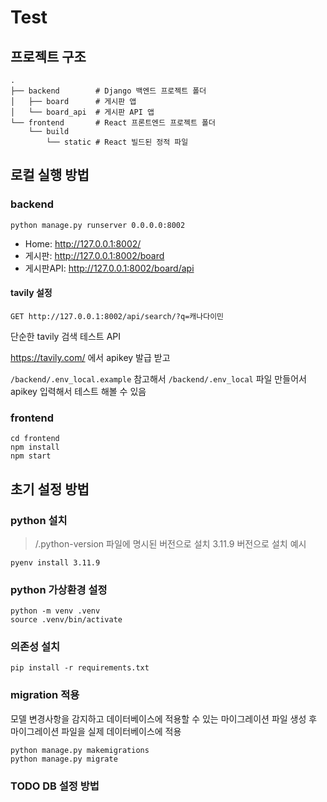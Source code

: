 # Test

## 프로젝트 구조
```
.
├── backend        # Django 백엔드 프로젝트 폴더
│   ├── board      # 게시판 앱
│   └── board_api  # 게시판 API 앱
└── frontend       # React 프론트엔드 프로젝트 폴더
    └── build
        └── static # React 빌드된 정적 파일
```

## 로컬 실행 방법

### backend
```shell
python manage.py runserver 0.0.0.0:8002
```

* Home: http://127.0.0.1:8002/
* 게시판: http://127.0.0.1:8002/board
* 게시판API: http://127.0.0.1:8002/board/api

#### tavily 설정
```
GET http://127.0.0.1:8002/api/search/?q=캐나다이민
```
단순한 tavily 검색 테스트 API

https://tavily.com/ 에서 apikey 발급 받고

`/backend/.env_local.example` 참고해서 `/backend/.env_local` 파일 만들어서 apikey 입력해서 테스트 해볼 수 있음

### frontend
```shell
cd frontend
npm install
npm start
```

## 초기 설정 방법

### python 설치
> /.python-version 파일에 명시된 버전으로 설치
> 3.11.9 버전으로 설치 예시

```shell
pyenv install 3.11.9
```

### python 가상환경 설정
```shell
python -m venv .venv
source .venv/bin/activate
```

### 의존성 설치
```shell
pip install -r requirements.txt
```

### migration 적용
모델 변경사항을 감지하고 데이터베이스에 적용할 수 있는 마이그레이션 파일 생성 후 마이그레이션 파일을 실제 데이터베이스에 적용
```shell
python manage.py makemigrations
python manage.py migrate
```

### TODO DB 설정 방법
